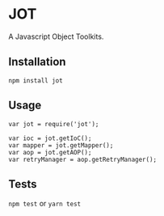 # JOT

A Javascript Object Toolkits.

## Installation

  `npm install jot`

## Usage

    var jot = require('jot');

    var ioc = jot.getIoC();
    var mapper = jot.getMapper();
    var aop = jot.getAOP();
    var retryManager = aop.getRetryManager();
  
## Tests

  `npm test`
  or
  `yarn test`
